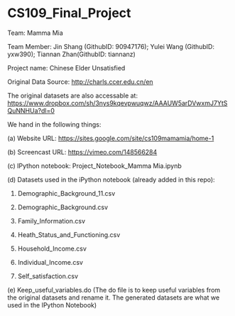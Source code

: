 # CS109_Final_Project

Team: Mamma Mia

Team Member: Jin Shang (GithubID: 90947176); Yulei Wang (GithubID: yxw390); Tiannan Zhan(GithubID: tiannanz)

Project name: Chinese Elder Unsatisfied



Original Data Source: http://charls.ccer.edu.cn/en

The original datasets are also accessable at: https://www.dropbox.com/sh/3nys9kqevpwuqwz/AAAUW5arDVwxmJ7YtSQuNNHUa?dl=0


We hand in the following things:

(a) Website URL: https://sites.google.com/site/cs109mamamia/home-1

(b) Screencast URL: https://vimeo.com/148566284

(c) IPython notebook: Project_Notebook_Mamma Mia.ipynb

(d) Datasets used in the iPython notebook (already added in this repo): 

1. Demographic_Background_11.csv

2. Demographic_Background.csv

3. Family_Information.csv

4. Heath_Status_and_Functioning.csv

5. Household_Income.csv

6. Individual_Income.csv

7. Self_satisfaction.csv

(e) Keep_useful_variables.do (The do file is to keep useful variables from the original datasets and rename it. The generated datasets are what we used in the IPython Notebook)


